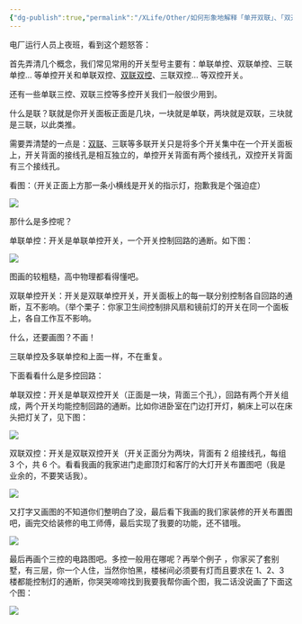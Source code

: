 ```yaml
---
{"dg-publish":true,"permalink":"/XLife/Other/如何形象地解释「单开双联」、「双开双联」和「三开双联」开关？/","noteIcon":""}
---
```




电厂运行人员上夜班，看到这个题怒答：

首先弄清几个概念，我们常见常用的开关型号主要有：单联单控、双联单控、三联单控… 等单控开关和单联双控、[双联双控](https://www.zhihu.com/search?q=%E5%8F%8C%E8%81%94%E5%8F%8C%E6%8E%A7&search_source=Entity&hybrid_search_source=Entity&hybrid_search_extra=%7B%22sourceType%22%3A%22answer%22%2C%22sourceId%22%3A41240377%7D)、三联双控… 等双控开关。

还有一些单联三控、双联三控等多控开关我们一般很少用到。

什么是联？联就是你开关面板正面是几块，一块就是单联，两块就是双联，三块就是三联，以此类推。

需要弄清楚的一点是：[双联](https://www.zhihu.com/search?q=%E5%8F%8C%E8%81%94&search_source=Entity&hybrid_search_source=Entity&hybrid_search_extra=%7B%22sourceType%22%3A%22answer%22%2C%22sourceId%22%3A41240377%7D)、三联等多联开关只是将多个开关集中在一个开关面板上，开关背面的接线孔是相互独立的，单控开关背面有两个接线孔，双控开关背面有三个接线孔。

看图：（开关正面上方那一条小横线是开关的指示灯，抱歉我是个强迫症）

![](https://pic3.zhimg.com/80/cb29a5d525ef5fb2d7b42ee1bd81cb83_1440w.jpg?source=1940ef5c)

那什么是多控呢？

单联单控：开关是单联单控开关，一个开关控制回路的通断。如下图：

![](https://pic4.zhimg.com/80/383dce38fe83f30be4e090a814736cfc_1440w.jpg?source=1940ef5c)

图画的较粗糙，高中物理都看得懂吧。

双联单控开关：开关是双联单控开关，开关面板上的每一联分别控制各自回路的通断，互不影响。（举个栗子：你家卫生间控制排风扇和镜前灯的开关在同一个面板上，各自工作互不影响。

什么，还要画图？不画！

三联单控及多联单控和上面一样，不在重复。

下面看看什么是多控回路：

单联双控：开关是单联双控开关（正面是一块，背面三个孔），回路有两个开关组成，两个开关均能控制回路的通断。比如你进卧室在门边打开灯，躺床上可以在床头把灯关了，见下图：

![](https://pica.zhimg.com/80/62cad81dc0cc6db45a184f8e1434d0b5_1440w.jpg?source=1940ef5c)

双联双控：开关是双联双控开关（开关正面分为两块，背面有 2 组接线孔，每组 3 个，共 6 个。看看我画的我家进门走廊顶灯和客厅的大灯开关布置图吧（我是业余的，不要笑话我）。

![](https://pica.zhimg.com/80/12bfc7648a0ad167891e5bcfdad6412d_1440w.jpg?source=1940ef5c)

又打字又画图的不知道你们整明白了没，最后看下我画的我们家装修的开关布置图吧，画完交给装修的电工师傅，最后实现了我要的功能，还不错哦。

![](https://pic3.zhimg.com/80/03616d36e437e65fbe343440c984b825_1440w.jpg?source=1940ef5c)

最后再画个三控的电路图吧。多控一般用在哪呢？再举个例子 ，你家买了套别墅，有三层，你一个人住，当然你怕黑，楼梯间必须要有灯而且要求在 1、2、3 楼都能控制灯的通断，你哭哭啼啼找到我要我帮你画个图，我二话没说画了下面这个图：

![](https://pic2.zhimg.com/80/e800bab77a4e8347cfa8012aec75879e_1440w.jpg?source=1940ef5c)



